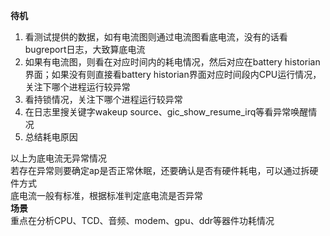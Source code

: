 **待机**
1. 看测试提供的数据，如有电流图则通过电流图看底电流，没有的话看bugreport日志，大致算底电流
2. 如果有电流图，则看在对应时间内的耗电情况，然后对应在battery historian界面；如果没有则直接看battery historian界面对应时间段内CPU运行情况，关注下哪个进程运行较异常
3. 看持锁情况，关注下哪个进程运行较异常
4. 在日志里搜关键字wakeup source、gic_show_resume_irq等看异常唤醒情况
5. 总结耗电原因  

以上为底电流无异常情况  
若存在异常则要确定ap是否正常休眠，还要确认是否有硬件耗电，可以通过拆硬件方式  
底电流一般有标准，根据标准判定底电流是否异常  
**场景**  
重点在分析CPU、TCD、音频、modem、gpu、ddr等器件功耗情况
